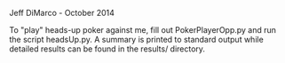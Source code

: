 Jeff DiMarco - October 2014

To "play" heads-up poker against me, fill out PokerPlayerOpp.py and run 
the script headsUp.py.  A summary is printed to standard output while detailed
results can be found in the results/ directory.



